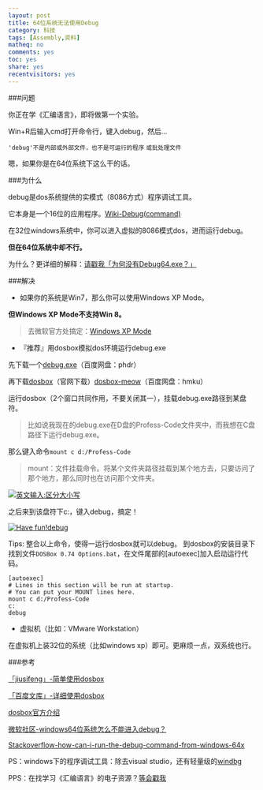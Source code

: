 ```yaml
---
layout: post 
title: 64位系统无法使用Debug
category: 科技
tags: [Assembly,资料]
matheq: no
comments: yes
toc: yes
share: yes
recentvisitors: yes
---
```


###问题

你正在学《汇编语言》，即将做第一个实验。

Win+R后输入cmd打开命令行，键入debug，然后...

`'debug'不是内部或外部文件，也不是可运行的程序`
`或批处理文件`

嗯，如果你是在64位系统下这么干的话。 

###为什么

debug是dos系统提供的实模式（8086方式）程序调试工具。

它本身是一个16位的应用程序。[Wiki-Debug(command)](http://en.wikipedia.org/wiki/Debug_(command))

在32位windows系统中，你可以进入虚拟的8086模式dos，进而运行debug。

**但在64位系统中却不行。**

为什么？更详细的解释：[请戳我「为何没有Debug64.exe？」](http://blog.csdn.net/icansaymyabc/article/details/6097330)

###解决

- 如果你的系统是Win7，那么你可以使用Windows XP Mode。

**但Windows XP Mode不支持Win 8。**

>去微软官方处搞定：[Windows XP Mode](http://windows.microsoft.com/zh-CN/windows7/install-and-use-windows-xp-mode-in-windows-7)

- 『推荐』用dosbox模拟dos环境运行debug.exe

先下载一个[debug.exe](http://pan.baidu.com/s/1c0s8A6c)（百度网盘：phdr）

再下载[dosbox](http://www.dosbox.com/download.php?main=1)（官网下载）[dosbox-meow](http://pan.baidu.com/s/1sj2r07r)（百度网盘：hmku）

运行dosbox（2个窗口共同作用，不要关闭其一），挂载debug.exe路径到某盘符。

>比如说我现在的debug.exe在D盘的Profess-Code文件夹中，而我想在C盘路径下运行debug.exe。

那么键入命令`mount c d:/Profess-Code`

>mount：文件挂载命令。将某个文件夹路径挂载到某个地方去，只要访问了那个地方，那么同时也在访问那个文件夹。

<a class="fancybox" rel="gallery1" href="http://ww2.sinaimg.cn/large/8935112btw1eqlv80zshpj20hy0bx0vo.jpg" title="英文输入:区分大小写"><img src="http://ww2.sinaimg.cn/large/8935112btw1eqlv80zshpj20hy0bx0vo.jpg" alt="英文输入:区分大小写" /></a>

之后来到该盘符下c:，键入debug，搞定！

<a class="fancybox" rel="gallery1" href="http://ww4.sinaimg.cn/large/8935112btw1eqlv8n65r6j20hy0bx0vp.jpg" title="Have fun!debug"><img src="http://ww4.sinaimg.cn/large/8935112btw1eqlv8n65r6j20hy0bx0vp.jpg" alt="Have fun!debug" /></a>

Tips: 整合以上命令，使得一运行dosbox就可以debug。
到dosbox的安装目录下找到文件`DOSBox 0.74 Options.bat`，在文件尾部的[autoexec]加入启动运行代码。

```
[autoexec]
# Lines in this section will be run at startup.
# You can put your MOUNT lines here.
mount c d:/Profess-Code
c:
debug
```

- 虚拟机（比如：VMware Workstation）

在虚拟机上装32位的系统（比如windows xp）即可。更麻烦一点，双系统也行。

###参考

[「jiusifeng」-简单使用dosbox](http://blog.csdn.net/jiusifeng/article/details/8478831)

[「百度文库」-详细使用dosbox](http://wenku.baidu.com/view/cdda041552d380eb62946db2.html)

[dosbox官方介绍](http://www.dosbox.com/wiki/Main_Page)

[微软社区-windows64位系统怎么不能进入debug？](http://answers.microsoft.com/zh-hans/windows/forum/windows_8-winapps/windows/e1c910ad-252f-4a54-8bec-19285f41e190)

[Stackoverflow-how-can-i-run-the-debug-command-from-windows-64x](http://stackoverflow.com/questions/19661366/how-can-i-run-the-debug-command-from-windows-64x)

PS：windows下的程序调试工具：除去visual studio，还有轻量级的[windbg](http://www.pediy.com/kssd/pediy10/94457.html)

PPS：在找学习《汇编语言》的电子资源？[等会戳我](404)